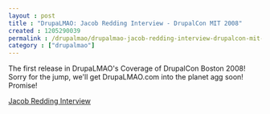 ```yaml
---
layout : post
title : "DrupaLMAO: Jacob Redding Interview - DrupalCon MIT 2008"
created : 1205290039
permalink : /drupalmao/drupalmao-jacob-redding-interview-drupalcon-mit-2008
category : ["drupalmao"]
---
```

The first release in DrupaLMAO's Coverage of DrupalCon Boston 2008! Sorry for the jump, we'll get DrupaLMAO.com into the planet agg soon! Promise!

<a href="http://drupalmao.com/node/8">Jacob Redding Interview</a>
